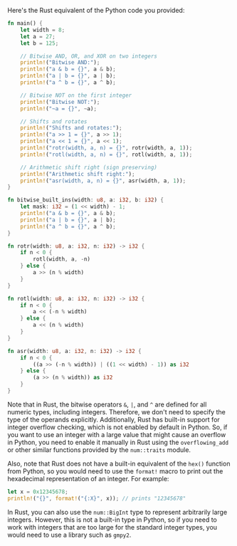 
Here's the Rust equivalent of the Python code you provided:
```rust
fn main() {
    let width = 8;
    let a = 27;
    let b = 125;

    // Bitwise AND, OR, and XOR on two integers
    println!("Bitwise AND:");
    println!("a & b = {}", a & b);
    println!("a | b = {}", a | b);
    println!("a ^ b = {}", a ^ b);

    // Bitwise NOT on the first integer
    println!("Bitwise NOT:");
    println!("~a = {}", ~a);

    // Shifts and rotates
    println!("Shifts and rotates:");
    println!("a >> 1 = {}", a >> 1);
    println!("a << 1 = {}", a << 1);
    println!("rotr(width, a, n) = {}", rotr(width, a, 1));
    println!("rotl(width, a, n) = {}", rotl(width, a, 1));

    // Arithmetic shift right (sign preserving)
    println!("Arithmetic shift right:");
    println!("asr(width, a, n) = {}", asr(width, a, 1));
}

fn bitwise_built_ins(width: u8, a: i32, b: i32) {
    let mask: i32 = (1 << width) - 1;
    println!("a & b = {}", a & b);
    println!("a | b = {}", a | b);
    println!("a ^ b = {}", a ^ b);
}

fn rotr(width: u8, a: i32, n: i32) -> i32 {
    if n < 0 {
        rotl(width, a, -n)
    } else {
        a >> (n % width)
    }
}

fn rotl(width: u8, a: i32, n: i32) -> i32 {
    if n < 0 {
        a << (-n % width)
    } else {
        a << (n % width)
    }
}

fn asr(width: u8, a: i32, n: i32) -> i32 {
    if n < 0 {
        ((a >> (-n % width)) | ((1 << width) - 1)) as i32
    } else {
        (a >> (n % width)) as i32
    }
}
```
Note that in Rust, the bitwise operators `&`, `|`, and `^` are defined for all numeric types, including integers. Therefore, we don't need to specify the type of the operands explicitly. Additionally, Rust has built-in support for integer overflow checking, which is not enabled by default in Python. So, if you want to use an integer with a large value that might cause an overflow in Python, you need to enable it manually in Rust using the `overflowing_add` or other similar functions provided by the `num::traits` module.

Also, note that Rust does not have a built-in equivalent of the `hex()` function from Python, so you would need to use the `format!` macro to print out the hexadecimal representation of an integer. For example:
```rust
let x = 0x12345678;
println!("{}", format!("{:X}", x)); // prints "12345678"
```
In Rust, you can also use the `num::BigInt` type to represent arbitrarily large integers. However, this is not a built-in type in Python, so if you need to work with integers that are too large for the standard integer types, you would need to use a library such as `gmpy2`.
